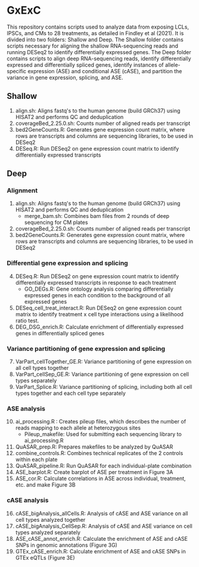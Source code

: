 # GxExC
This repository contains scripts used to analyze data from exposing LCLs, IPSCs, and CMs to 28 treatments, as detailed in Findley et al (2021). It is divided into two folders: Shallow and Deep. The Shallow folder contains scripts necessary for aligning the shallow RNA-sequencing reads and running DESeq2 to identify differentially expressed genes. The Deep folder contains scripts to align deep RNA-sequencing reads, identify differentially expressed and differentially spliced genes, identify instances of allele-specific expression (ASE) and conditional ASE (cASE), and partition the variance in gene expression, splicing, and ASE. 

## Shallow

1. align.sh: Aligns fastq's to the human genome (build GRCh37) using HISAT2 and performs QC and deduplication
2. coverageBed_2.25.0.sh: Counts number of aligned reads per transcript
3. bed2GeneCounts.R: Generates gene expression count matrix, where rows are transcripts and columns are sequencing libraries, to be used in DESeq2
4. DESeq.R: Run DESeq2 on gene expression count matrix to identify differentially expressed transcripts

## Deep

### Alignment
1. align.sh: Aligns fastq's to the human genome (build GRCh37) using HISAT2 and performs QC and deduplication
    - merge_bam.sh: Combines bam files from 2 rounds of deep sequencing for CM plates
2. coverageBed_2.25.0.sh: Counts number of aligned reads per transcript
3. bed2GeneCounts.R: Generates gene expression count matrix, where rows are transcripts and columns are sequencing libraries, to be used in DESeq2

### Differential gene expression and splicing
4. DESeq.R: Run DESeq2 on gene expression count matrix to identify differentially expressed transcripts in response to each treatment
    - GO_DEGs.R: Gene ontology analysis comparing differentially expressed genes in each condition to the background of all expressed genes
5. DESeq_cell_treat_interact.R: Run DESeq2 on gene expression count matrix to identify treatment x cell type interactions using a likelihood ratio test.
6. DEG_DSG_enrich.R: Calculate enrichment of differentially expressed genes in differentially spliced genes

### Variance partitioning of gene expression and splicing
7. VarPart_cellTogether_GE.R: Variance partitioning of gene expression on all cell types together
8. VarPart_cellSep_GE.R: Variance partitioning of gene expression on cell types separately
9. VarPart_Splice.R: Variance partitioning of splicing, including both all cell types together and each cell type separately

### ASE analysis
10. ai_processing.R : Creates pileup files, which describes the number of reads mapping to each allele at heterozygous sites
    - Pileup_makefile: Used for submitting each sequencing library to ai_processing.R
11. QuASAR_prep.R: Prepares makefiles to be analyzed by QuASAR
12. combine_controls.R: Combines technical replicates of the 2 controls within each plate
13. QuASAR_pipeline.R: Run QuASAR for each individual-plate combination
14. ASE_barplot.R: Create barplot of ASE per treatment in Figure 3A
15. ASE_cor.R: Calculate correlations in ASE across individual, treatment, etc. and make Figure 3B

### cASE analysis
16. cASE_bigAnalysis_allCells.R: Analysis of cASE and ASE variance on all cell types analyzed together
17. cASE_bigAnalysis_CellSep.R: Analysis of cASE and ASE variance on cell types analyzed separately
18. ASE_cASE_annot_enrich.R: Calculate the enrichment of ASE and cASE SNPs in genomic annotations (Figure 3G)
19. GTEx_cASE_enrich.R: Calculate enrichment of ASE and cASE SNPs in GTEx eQTLs (Figure 3E)
